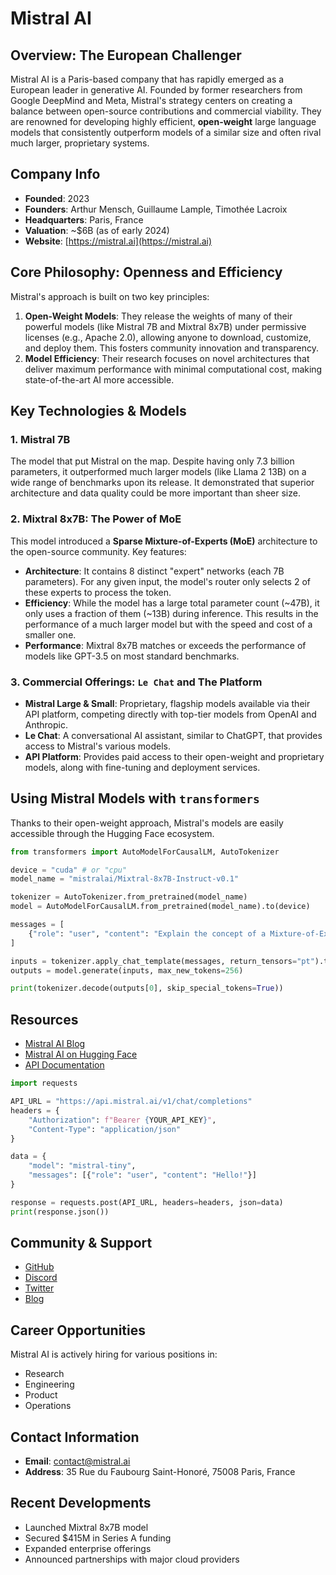 # Mistral AI

## Overview: The European Challenger
Mistral AI is a Paris-based company that has rapidly emerged as a European leader in generative AI. Founded by former researchers from Google DeepMind and Meta, Mistral's strategy centers on creating a balance between open-source contributions and commercial viability. They are renowned for developing highly efficient, **open-weight** large language models that consistently outperform models of a similar size and often rival much larger, proprietary systems.

## Company Info
- **Founded**: 2023
- **Founders**: Arthur Mensch, Guillaume Lample, Timothée Lacroix
- **Headquarters**: Paris, France
- **Valuation**: ~$6B (as of early 2024)
- **Website**: [https://mistral.ai](https://mistral.ai)

## Core Philosophy: Openness and Efficiency
Mistral's approach is built on two key principles:
1.  **Open-Weight Models**: They release the weights of many of their powerful models (like Mistral 7B and Mixtral 8x7B) under permissive licenses (e.g., Apache 2.0), allowing anyone to download, customize, and deploy them. This fosters community innovation and transparency.
2.  **Model Efficiency**: Their research focuses on novel architectures that deliver maximum performance with minimal computational cost, making state-of-the-art AI more accessible.

## Key Technologies & Models

### 1. Mistral 7B
The model that put Mistral on the map. Despite having only 7.3 billion parameters, it outperformed much larger models (like Llama 2 13B) on a wide range of benchmarks upon its release. It demonstrated that superior architecture and data quality could be more important than sheer size.

### 2. Mixtral 8x7B: The Power of MoE
This model introduced a **Sparse Mixture-of-Experts (MoE)** architecture to the open-source community. Key features:
- **Architecture**: It contains 8 distinct "expert" networks (each 7B parameters). For any given input, the model's router only selects 2 of these experts to process the token.
- **Efficiency**: While the model has a large total parameter count (~47B), it only uses a fraction of them (~13B) during inference. This results in the performance of a much larger model but with the speed and cost of a smaller one.
- **Performance**: Mixtral 8x7B matches or exceeds the performance of models like GPT-3.5 on most standard benchmarks.

### 3. Commercial Offerings: `Le Chat` and The Platform
- **Mistral Large & Small**: Proprietary, flagship models available via their API platform, competing directly with top-tier models from OpenAI and Anthropic.
- **Le Chat**: A conversational AI assistant, similar to ChatGPT, that provides access to Mistral's various models.
- **API Platform**: Provides paid access to their open-weight and proprietary models, along with fine-tuning and deployment services.

## Using Mistral Models with `transformers`
Thanks to their open-weight approach, Mistral's models are easily accessible through the Hugging Face ecosystem.

```python
from transformers import AutoModelForCausalLM, AutoTokenizer

device = "cuda" # or "cpu"
model_name = "mistralai/Mixtral-8x7B-Instruct-v0.1"

tokenizer = AutoTokenizer.from_pretrained(model_name)
model = AutoModelForCausalLM.from_pretrained(model_name).to(device)

messages = [
    {"role": "user", "content": "Explain the concept of a Mixture-of-Experts model in simple terms."}
]

inputs = tokenizer.apply_chat_template(messages, return_tensors="pt").to(device)
outputs = model.generate(inputs, max_new_tokens=256)

print(tokenizer.decode(outputs[0], skip_special_tokens=True))
```

## Resources
- [Mistral AI Blog](https://mistral.ai/news/)
- [Mistral AI on Hugging Face](https://huggingface.co/mistralai)
- [API Documentation](https://docs.mistral.ai/)
```python
import requests

API_URL = "https://api.mistral.ai/v1/chat/completions"
headers = {
    "Authorization": f"Bearer {YOUR_API_KEY}",
    "Content-Type": "application/json"
}

data = {
    "model": "mistral-tiny",
    "messages": [{"role": "user", "content": "Hello!"}]
}

response = requests.post(API_URL, headers=headers, json=data)
print(response.json())
```

## Community & Support
- [GitHub](https://github.com/mistralai)
- [Discord](https://discord.gg/mistralai)
- [Twitter](https://twitter.com/MistralAI)
- [Blog](https://mistral.ai/news/)

## Career Opportunities
Mistral AI is actively hiring for various positions in:
- Research
- Engineering
- Product
- Operations

## Contact Information
- **Email**: [contact@mistral.ai](mailto:contact@mistral.ai)
- **Address**: 35 Rue du Faubourg Saint-Honoré, 75008 Paris, France

## Recent Developments
- Launched Mixtral 8x7B model
- Secured $415M in Series A funding
- Expanded enterprise offerings
- Announced partnerships with major cloud providers
